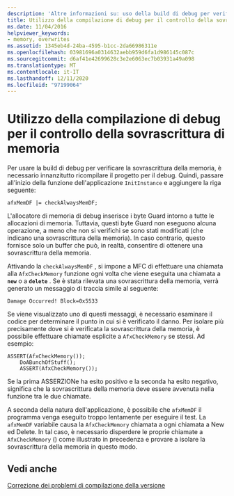 ```yaml
---
description: 'Altre informazioni su: uso della build di debug per verificare la sovrascrittura della memoria'
title: Utilizzo della compilazione di debug per il controllo della sovrascrittura di memoria
ms.date: 11/04/2016
helpviewer_keywords:
- memory, overwrites
ms.assetid: 1345eb4d-24ba-4595-b1cc-2da66986311e
ms.openlocfilehash: 03981696a0314632aebb959d6fa1d986145c087c
ms.sourcegitcommit: d6af41e42699628c3e2e6063ec7b03931a49a098
ms.translationtype: MT
ms.contentlocale: it-IT
ms.lasthandoff: 12/11/2020
ms.locfileid: "97199064"
---
```

# <a name="using-the-debug-build-to-check-for-memory-overwrite"></a>Utilizzo della compilazione di debug per il controllo della sovrascrittura di memoria

Per usare la build di debug per verificare la sovrascrittura della memoria, è necessario innanzitutto ricompilare il progetto per il debug. Quindi, passare all'inizio della funzione dell'applicazione `InitInstance` e aggiungere la riga seguente:

```
afxMemDF |= checkAlwaysMemDF;
```

L'allocatore di memoria di debug inserisce i byte Guard intorno a tutte le allocazioni di memoria. Tuttavia, questi byte Guard non eseguono alcuna operazione, a meno che non si verifichi se sono stati modificati (che indicano una sovrascrittura della memoria). In caso contrario, questo fornisce solo un buffer che può, in realtà, consentire di ottenere una sovrascrittura della memoria.

Attivando la `checkAlwaysMemDF` , si impone a MFC di effettuare una chiamata alla `AfxCheckMemory` funzione ogni volta che viene eseguita una chiamata a **`new`** o a **`delete`** . Se è stata rilevata una sovrascrittura della memoria, verrà generato un messaggio di traccia simile al seguente:

```
Damage Occurred! Block=0x5533
```

Se viene visualizzato uno di questi messaggi, è necessario esaminare il codice per determinare il punto in cui si è verificato il danno. Per isolare più precisamente dove si è verificata la sovrascrittura della memoria, è possibile effettuare chiamate esplicite a `AfxCheckMemory` se stessi. Ad esempio:

```
ASSERT(AfxCheckMemory());
    DoABunchOfStuff();
    ASSERT(AfxCheckMemory());
```

Se la prima ASSERZIONe ha esito positivo e la seconda ha esito negativo, significa che la sovrascrittura della memoria deve essere avvenuta nella funzione tra le due chiamate.

A seconda della natura dell'applicazione, è possibile che `afxMemDF` il programma venga eseguito troppo lentamente per eseguire il test. La `afxMemDF` variabile causa la `AfxCheckMemory` chiamata a ogni chiamata a New ed Delete. In tal caso, è necessario disperdere le proprie chiamate a `AfxCheckMemory` () come illustrato in precedenza e provare a isolare la sovrascrittura della memoria in questo modo.

## <a name="see-also"></a>Vedi anche

[Correzione dei problemi di compilazione della versione](fixing-release-build-problems.md)
